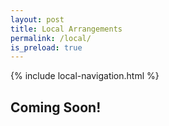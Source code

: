 ```yaml
---
layout: post
title: Local Arrangements
permalink: /local/
is_preload: true
---
```


{% include local-navigation.html %}

## Coming Soon! ##
